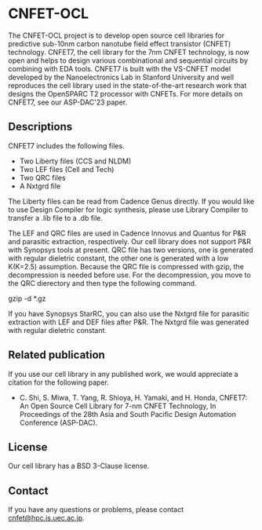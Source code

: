 # CNFET-OCL
The CNFET-OCL project is to develop open source cell libraries for predictive sub-10nm carbon nanotube field effect transistor (CNFET) technology. CNFET7, the cell library for the 7nm CNFET technology, is now open and helps to design various combinational and sequential circuits by combining with EDA tools. CNFET7 is built with the VS-CNFET model developed by the Nanoelectronics Lab in Stanford University and well reproduces the cell library used in the state-of-the-art research work that designs the OpenSPARC T2 processor with CNFETs. For more details on CNFET7, see our ASP-DAC'23 paper.

## Descriptions
CNFET7 includes the following files.
- Two Liberty files (CCS and NLDM)
- Two LEF files (Cell and Tech)
- Two QRC files
- A Nxtgrd file

The Liberty files can be read from Cadence Genus directly. If you would like to use Design Compiler for logic synthesis, please use Library Compiler to transfer a .lib file to a .db file. 

The LEF and QRC files are used in Cadence Innovus and Quantus for P&R and parasitic extraction, respectively. Our cell library does not support P&R with Synopsys tools at present. QRC file has two versions, one is generated with regular dieletric constant, the other one is generated with a low K(K=2.5) assumption. Because the QRC file is compressed with gzip, the decompression is needed before use. For the decompression, you move to the QRC dierectory and then type the following command.

gzip -d *.gz

If you have Synopsys StarRC, you can also use the Nxtgrd file for parasitic extraction with LEF and DEF files after P&R. The Nxtgrd file was generated with regular dieletric constant.

## Related publication
If you use our cell library in any published work, we would appreciate a citation for the following paper.

- C. Shi, S. Miwa, T. Yang, R. Shioya, H. Yamaki, and H. Honda, CNFET7: An Open Source Cell Library for 7-nm CNFET Technology, In Proceedings of the 28th Asia and South Pacific Design Automation Conference (ASP-DAC).

## License
Our cell library has a BSD 3-Clause license.

## Contact
If you have any questions or problems, please contact cnfet@hpc.is.uec.ac.jp.
